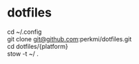 # dotfiles

cd ~/.config \
git clone git@github.com:perkmi/dotfiles.git \
cd dotfiles/{platform} \
stow -t ~/ .
